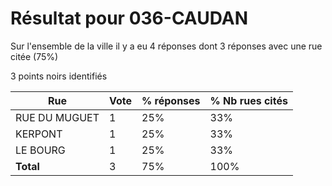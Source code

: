 # Résultat pour 036-CAUDAN

Sur l'ensemble de la ville il y a eu 4 réponses dont 3 réponses avec une rue citée (75%)

3 points noirs identifiés

| Rue | Vote | % réponses | % Nb rues cités|
|-----|------|------------|----------------|
| RUE DU MUGUET | 1 | 25% | 33%|
| KERPONT | 1 | 25% | 33%|
| LE BOURG | 1 | 25% | 33%|
| **Total** | 3 | 75% | 100%|
